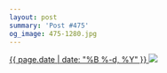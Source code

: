 ```yaml
---
layout: post
summary: 'Post #475'
og_image: 475-1280.jpg
---
```


<p>
 <time>
  <a href="/475">
   {{ page.date | date: "%B %-d, %Y" }}
  </a>
 </time>
 <a href="/475">
  <img data-taken="3/14/2016" sizes="(min-width: 700px) 50vw, calc(100vw - 2rem)" src="{{ site.assets_url }}/475-640.jpg" srcset="{{ site.assets_url }}/475-1280.jpg 1280w, {{ site.assets_url }}/475-960.jpg 960w, {{ site.assets_url }}/475-640.jpg 640w, {{ site.assets_url }}/475-320.jpg 320w"/>
 </a>
</p>
